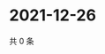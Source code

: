 # 2021-12-26

共 0 条

<!-- BEGIN WEIBO -->
<!-- 最后更新时间 Sun Dec 26 2021 01:20:55 GMT+0800 (China Standard Time) -->

<!-- END WEIBO -->
